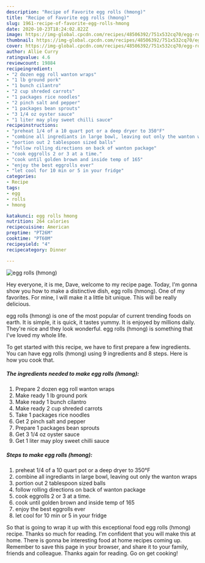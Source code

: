 ```yaml
---
description: "Recipe of Favorite egg rolls (hmong)"
title: "Recipe of Favorite egg rolls (hmong)"
slug: 1961-recipe-of-favorite-egg-rolls-hmong
date: 2020-10-23T18:24:02.822Z
image: https://img-global.cpcdn.com/recipes/48506392/751x532cq70/egg-rolls-hmong-recipe-main-photo.jpg
thumbnail: https://img-global.cpcdn.com/recipes/48506392/751x532cq70/egg-rolls-hmong-recipe-main-photo.jpg
cover: https://img-global.cpcdn.com/recipes/48506392/751x532cq70/egg-rolls-hmong-recipe-main-photo.jpg
author: Allie Curry
ratingvalue: 4.6
reviewcount: 19884
recipeingredient:
- "2 dozen egg roll wanton wraps"
- "1 lb ground pork"
- "1 bunch cilantro"
- "2 cup shreded carrots"
- "1 packages rice noodles"
- "2 pinch salt and pepper"
- "1 packages bean sprouts"
- "3 1/4 oz oyster sauce"
- "1 liter may ploy sweet chilli sauce"
recipeinstructions:
- "preheat 1/4 of a 10 quart pot or a deep dryer to 350°F"
- "combine all ingrediants in large bowl, leaving out only the wanton wraps"
- "portion out 2 tablespoon sized balls"
- "follow rolling directions on back of wanton package"
- "cook eggrolls 2 or 3 at a time."
- "cook until golden brown and inside temp of 165"
- "enjoy the best eggrolls ever"
- "let cool for 10 min or 5 in your fridge"
categories:
- Recipe
tags:
- egg
- rolls
- hmong

katakunci: egg rolls hmong 
nutrition: 264 calories
recipecuisine: American
preptime: "PT26M"
cooktime: "PT60M"
recipeyield: "4"
recipecategory: Dinner

---
```



![egg rolls (hmong)](https://img-global.cpcdn.com/recipes/48506392/751x532cq70/egg-rolls-hmong-recipe-main-photo.jpg)

Hey everyone, it is me, Dave, welcome to my recipe page. Today, I'm gonna show you how to make a distinctive dish, egg rolls (hmong). One of my favorites. For mine, I will make it a little bit unique. This will be really delicious.



egg rolls (hmong) is one of the most popular of current trending foods on earth. It is simple, it is quick, it tastes yummy. It is enjoyed by millions daily. They're nice and they look wonderful. egg rolls (hmong) is something that I've loved my whole life.


To get started with this recipe, we have to first prepare a few ingredients. You can have egg rolls (hmong) using 9 ingredients and 8 steps. Here is how you cook that.

<!--inarticleads1-->

##### The ingredients needed to make egg rolls (hmong):

1. Prepare 2 dozen egg roll wanton wraps
1. Make ready 1 lb ground pork
1. Make ready 1 bunch cilantro
1. Make ready 2 cup shreded carrots
1. Take 1 packages rice noodles
1. Get 2 pinch salt and pepper
1. Prepare 1 packages bean sprouts
1. Get 3 1/4 oz oyster sauce
1. Get 1 liter may ploy sweet chilli sauce




<!--inarticleads2-->

##### Steps to make egg rolls (hmong):

1. preheat 1/4 of a 10 quart pot or a deep dryer to 350°F
1. combine all ingrediants in large bowl, leaving out only the wanton wraps
1. portion out 2 tablespoon sized balls
1. follow rolling directions on back of wanton package
1. cook eggrolls 2 or 3 at a time.
1. cook until golden brown and inside temp of 165
1. enjoy the best eggrolls ever
1. let cool for 10 min or 5 in your fridge




So that is going to wrap it up with this exceptional food egg rolls (hmong) recipe. Thanks so much for reading. I'm confident that you will make this at home. There is gonna be interesting food at home recipes coming up. Remember to save this page in your browser, and share it to your family, friends and colleague. Thanks again for reading. Go on get cooking!
